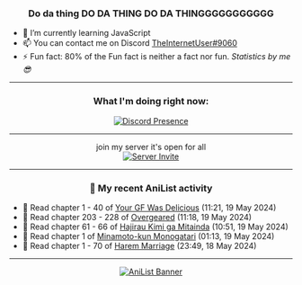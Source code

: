 <div align="center">

### Do da thing DO DA THING DO DA THINGGGGGGGGGGG
</div>

- 🌱 I’m currently learning JavaScript
- 📫 You can contact me on Discord [TheInternetUser#9060](https://discord.com/users/534117072796385300)
- ⚡ Fun fact: 80% of the Fun fact is neither a fact nor fun. _Statistics by me 😎_
<hr>

<div align="center">

### What I'm doing right now:
[![Discord Presence](https://lanyard.cnrad.dev/api/534117072796385300)](https://discord.com/users/534117072796385300)
<hr>

join my server it's open for all <br>
[![Server Invite](https://invidget.switchblade.xyz/bfYgVHxrSs)](https://discord.gg/bfYgVHxrSs)

<hr>
  
### 🌸 My recent AniList activity

</div>

<!-- ANILIST_ACTIVITY:start -->

-   📖 Read chapter 1 - 40 of [Your GF Was Delicious](https://anilist.co/manga/169210) (11:21, 19 May 2024)
-   📖 Read chapter 203 - 228 of [Overgeared](https://anilist.co/manga/117460) (11:18, 19 May 2024)
-   📖 Read chapter 61 - 66 of [Hajirau Kimi ga Mitainda](https://anilist.co/manga/129225) (10:51, 19 May 2024)
-   📖 Read chapter 1 of [Minamoto-kun Monogatari](https://anilist.co/manga/60123) (01:13, 19 May 2024)
-   📖 Read chapter 1 - 70 of [Harem Marriage](https://anilist.co/manga/86283) (23:49, 18 May 2024)

<!-- ANILIST_ACTIVITY:end -->
<hr>

<div align="center">

[![AniList Banner](https://img.anili.st/User/929966)](https://anilist.co/user/TheInternetUser)

<!-- ![Profile views](https://gpvc.arturio.dev/TheInternetUse7) Since 2023-01-09 -->
<br>


</div>
